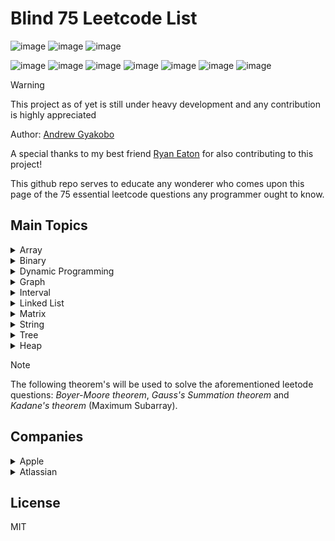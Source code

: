# Blind 75 Leetcode List

![image](https://img.shields.io/badge/-LeetCode-FFA116?style=for-the-badge&logo=LeetCode&logoColor=black)
![image](https://img.shields.io/badge/-Hackerrank-2EC866?style=for-the-badge&logo=HackerRank&logoColor=white)
![image](https://img.shields.io/badge/LinkedIn-0077B5?style=for-the-badge&logo=linkedin&logoColor=white)

![image](https://img.shields.io/badge/C-00599C?style=for-the-badge&logo=c&logoColor=white)
![image](https://img.shields.io/badge/C%2B%2B-00599C?style=for-the-badge&logo=c%2B%2B&logoColor=white)
![image](https://img.shields.io/badge/Python-FFD43B?style=for-the-badge&logo=python&logoColor=blue)
![image](https://img.shields.io/badge/C%23-239120?style=for-the-badge&logo=csharp&logoColor=white)
![image](https://img.shields.io/badge/JavaScript-323330?style=for-the-badge&logo=javascript&logoColor=F7DF1E)
![image](https://img.shields.io/badge/Shell_Script-121011?style=for-the-badge&logo=gnu-bash&logoColor=white)
![image](https://img.shields.io/badge/windows%20terminal-4D4D4D?style=for-the-badge&logo=windows%20terminal&logoColor=white)

>[!WARNING]
>This project as of yet is still under heavy development and any contribution is highly appreciated

Author: [Andrew Gyakobo](https://github.com/Gyakobo)

A special thanks to my best friend [Ryan Eaton](https://github.com/R2bEEaton) for also contributing to this project!

This github repo serves to educate any wonderer who comes upon this page of the 75 essential leetcode questions any programmer ought to know. 

## Main Topics

<details>
<summary>Array</summary>
<ul>
    <li>Two Sum - hashmap</li>
    <li>Best Time to Buy and Sell Stock - sliding window ⭐</li>
    <li>Contains Duplicate - set / array ⭐</li>
    <li>Product of Array Except Self - arithmetic ⭐</li>
    <li>Maximum Subarray - Kadane's theorem ⭐</li>
    <li>Maximum Product Subarray - dynamic programming ⭐</li>
    <li>Find Minimum in Rotated Sorted Array - binary search ⭐</li>
    <li>Search in Rotated Sorted Array</li>
    <li>3 Sum - 3 pointers?</li>
    <li>Container With Most Water</li>
</ul>
</details>

<details>
    <summary>Binary</summary>
    <ul>
        <li>Sum of Two Integers</li>
        <li>Number of 1 Bits</li>
        <li>Counting Bits</li>
        <li>Missing Number - Gauss Summation ⭐</li>
        <li>Reverse Bits</li>
    </ul>
</details>

<details>
    <summary>Dynamic Programming</summary>
    <ul>
        <li>Climbing Stairs</li>
        <li>Coin Change</li>
        <li>Longest Increasing Subsequence</li>
        <li>Longest Common Subsequence</li>
        <li>Word Break Problem</li>
        <li>Combination Sum</li>
        <li>House Robber</li>
        <li>House Robber II</li>
        <li>Decode Ways</li>
        <li>Unique Paths</li>
        <li>Jump Game</li>
    </ul>
</details>

<details>
    <summary>Graph</summary>
    <ul>
        <li>Clone Graph</li>
        <li>Course Schedule - DFS and dependency graph ⭐</li>
        <li>Pacific Atlantic Water Flow</li>
        <li>Number of Islands</li>
        <li>Longest Consecutive Sequence</li>
        <li>Alien Dictionary (Leetcode Premium)</li>
        <li>Graph Valid Tree (Leetcode Premium)</li>
        <li>Number of Connected Components in an Undirected Graph (Leetcode Premium)</li>
    </ul>
</details>

<details>
    <summary>Interval</summary>
    <ul>
        <li>Insert Interval</li>
        <li>Merge Intervals</li>
        <li>Non-overlapping Intervals</li>
        <li>Meeting Rooms (Leetcode Premium)</li>
        <li>Meeting Rooms II (Leetcode Premium)</li>
    </ul>
</details>

<details>
    <summary>Linked List</summary>
    <ul>
        <li>Reverse a Linked List</li>
        <li>Detect Cycle in a Linked List</li>
        <li>Merge Two Sorted Lists</li>
        <li>Merge K Sorted Lists</li>
        <li>Remove Nth Node From End Of List</li>
        <li>Reorder List</li>
    </ul>
</details>

<details>
    <summary>Matrix</summary>
    <ul>
        <li>Set Matrix Zeroes</li>
        <li>Spiral Matrix</li>
        <li>Rotate Image - Linear calculus, math formula</li>
        <li>Word Search</li>
    </ul>
</details>

<details>
    <summary>String</summary>
    <ul> 
        <li>Longest Substring Without Repeating Characters</li>
        <li>Longest Repeating Character Replacement</li>
        <li>Minimum Window Substring</li>
        <li>Valid Anagram - simple counter ⭐</li>
        <li>Group Anagrams - hashmap ⭐</li>
        <li>Valid Parentheses - stack ⭐</li>
        <li>Valid Palindrome - Two pointers or Stack ⭐</li>
        <li>Longest Palindromic Substring</li>
        <li>Palindromic Substrings</li>
        <li>Encode and Decode Strings (Leetcode Premium)</li>
    </ul> 
</details>

<details>
    <summary>Tree</summary>
    <ul>
        <li>Maximum Depth of Binary Tree</li>
        <li>Same Tree</li>
        <li>Invert/Flip Binary Tree</li>
        <li>Binary Tree Maximum Path Sum</li>
        <li>Binary Tree Level Order Traversal</li>
        <li>Serialize and Deserialize Binary Tree</li>
        <li>Subtree of Another Tree</li>
        <li>Construct Binary Tree from Preorder and Inorder Traversal</li>
        <li>Validate Binary Search Tree</li>
        <li>Kth Smallest Element in a BST</li>
        <li>Lowest Common Ancestor of BST</li>
        <li>Implement Trie (Prefix Tree)</li>
        <li>Add and Search Word</li>
        <li>Word Search II</li>
    <ul>
</details>

<details>
    <summary>Heap</summary>
    <ul>
        <li>Merge K Sorted Lists</li>
        <li>Top K Frequent Elements</li>
        <li>Find Median from Data Stream</li>
    </ul>
</details>

> [!NOTE]
> The following theorem's will be used to solve the aforementioned leetode questions: *Boyer-Moore theorem*, *Gauss's Summation theorem* and *Kadane's theorem* (Maximum Subarray).

## Companies

<details>
    <summary>Apple</summary>
    <ul>
        <li>Three Sum<li> 
        <li>Merge Intervals<li> 
    </ul>
</details>

<details>
    <summary>Atlassian</summary>
    <ul>
        <li>Majority Element ⭐</li>
        <li>Group Anagrams</li>
        <li>Stock Span</li>
    </ul>
</details>


## License
MIT
